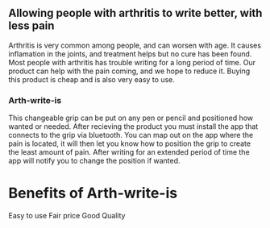 ## Allowing people with arthritis to write better, with less pain

Arthritis is very common among people, and can worsen with age. It causes inflamation in the joints, and treatment helps but no cure has been found. Most people with arthritis has trouble writing for a long period of time. Our product can help with the pain coming, and we hope to reduce it. Buying this product is cheap and is also very easy to use.

### Arth-write-is

This changeable grip can be put on any pen or pencil and positioned how wanted or needed. After recieving the product you must install the app that connects to the grip via bluetooth. You can map out on the app where the pain is located, it will then let you know how to position the grip to create the least amount of pain. After writing for an extended period of time the app will notify you to change the position if wanted.

# Benefits of Arth-write-is

Easy to use
Fair price
Good Quality
